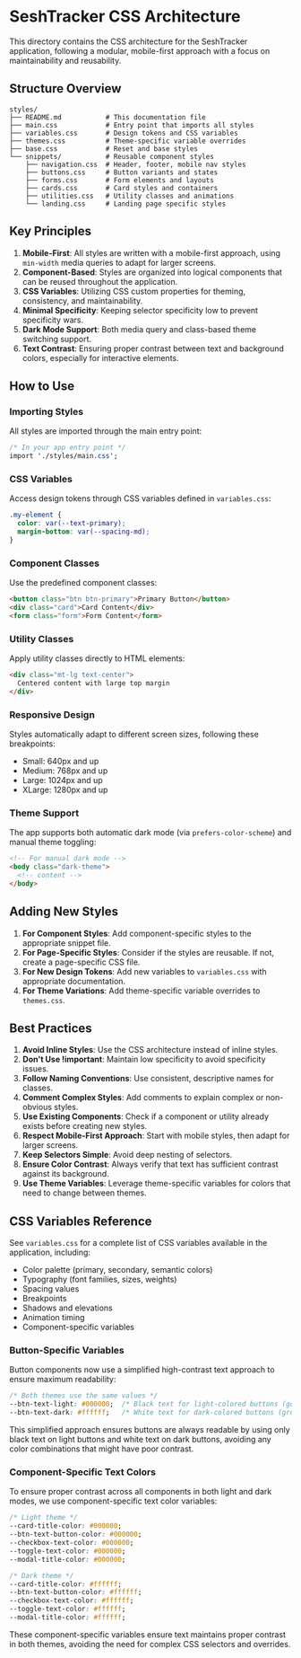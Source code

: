# SeshTracker CSS Architecture

This directory contains the CSS architecture for the SeshTracker application, following a modular, mobile-first approach with a focus on maintainability and reusability.

## Structure Overview

```
styles/
├── README.md           # This documentation file
├── main.css            # Entry point that imports all styles
├── variables.css       # Design tokens and CSS variables
├── themes.css          # Theme-specific variable overrides
├── base.css            # Reset and base styles
└── snippets/           # Reusable component styles
    ├── navigation.css  # Header, footer, mobile nav styles
    ├── buttons.css     # Button variants and states
    ├── forms.css       # Form elements and layouts
    ├── cards.css       # Card styles and containers
    ├── utilities.css   # Utility classes and animations
    └── landing.css     # Landing page specific styles
```

## Key Principles

1. **Mobile-First**: All styles are written with a mobile-first approach, using `min-width` media queries to adapt for larger screens.
2. **Component-Based**: Styles are organized into logical components that can be reused throughout the application.
3. **CSS Variables**: Utilizing CSS custom properties for theming, consistency, and maintainability.
4. **Minimal Specificity**: Keeping selector specificity low to prevent specificity wars.
5. **Dark Mode Support**: Both media query and class-based theme switching support.
6. **Text Contrast**: Ensuring proper contrast between text and background colors, especially for interactive elements.

## How to Use

### Importing Styles

All styles are imported through the main entry point:

```css
/* In your app entry point */
import './styles/main.css';
```

### CSS Variables

Access design tokens through CSS variables defined in `variables.css`:

```css
.my-element {
  color: var(--text-primary);
  margin-bottom: var(--spacing-md);
}
```

### Component Classes

Use the predefined component classes:

```html
<button class="btn btn-primary">Primary Button</button>
<div class="card">Card Content</div>
<form class="form">Form Content</form>
```

### Utility Classes

Apply utility classes directly to HTML elements:

```html
<div class="mt-lg text-center">
  Centered content with large top margin
</div>
```

### Responsive Design

Styles automatically adapt to different screen sizes, following these breakpoints:

- Small: 640px and up
- Medium: 768px and up
- Large: 1024px and up
- XLarge: 1280px and up

### Theme Support

The app supports both automatic dark mode (via `prefers-color-scheme`) and manual theme toggling:

```html
<!-- For manual dark mode -->
<body class="dark-theme">
  <!-- content -->
</body>
```

## Adding New Styles

1. **For Component Styles**: Add component-specific styles to the appropriate snippet file.
2. **For Page-Specific Styles**: Consider if the styles are reusable. If not, create a page-specific CSS file.
3. **For New Design Tokens**: Add new variables to `variables.css` with appropriate documentation.
4. **For Theme Variations**: Add theme-specific variable overrides to `themes.css`.

## Best Practices

1. **Avoid Inline Styles**: Use the CSS architecture instead of inline styles.
2. **Don't Use !important**: Maintain low specificity to avoid specificity issues.
3. **Follow Naming Conventions**: Use consistent, descriptive names for classes.
4. **Comment Complex Styles**: Add comments to explain complex or non-obvious styles.
5. **Use Existing Components**: Check if a component or utility already exists before creating new styles.
6. **Respect Mobile-First Approach**: Start with mobile styles, then adapt for larger screens.
7. **Keep Selectors Simple**: Avoid deep nesting of selectors.
8. **Ensure Color Contrast**: Always verify that text has sufficient contrast against its background.
9. **Use Theme Variables**: Leverage theme-specific variables for colors that need to change between themes.

## CSS Variables Reference

See `variables.css` for a complete list of CSS variables available in the application, including:

- Color palette (primary, secondary, semantic colors)
- Typography (font families, sizes, weights)
- Spacing values
- Breakpoints
- Shadows and elevations
- Animation timing
- Component-specific variables 

### Button-Specific Variables

Button components now use a simplified high-contrast text approach to ensure maximum readability:

```css
/* Both themes use the same values */
--btn-text-light: #000000;  /* Black text for light-colored buttons (gold, yellow) */
--btn-text-dark: #ffffff;   /* White text for dark-colored buttons (green, purple, blue) */
```

This simplified approach ensures buttons are always readable by using only black text on light buttons and white text on dark buttons, avoiding any color combinations that might have poor contrast.

### Component-Specific Text Colors

To ensure proper contrast across all components in both light and dark modes, we use component-specific text color variables:

```css
/* Light theme */
--card-title-color: #000000;
--btn-text-button-color: #000000;
--checkbox-text-color: #000000;
--toggle-text-color: #000000;
--modal-title-color: #000000;

/* Dark theme */
--card-title-color: #ffffff;
--btn-text-button-color: #ffffff;
--checkbox-text-color: #ffffff;
--toggle-text-color: #ffffff;
--modal-title-color: #ffffff;
```

These component-specific variables ensure text maintains proper contrast in both themes, avoiding the need for complex CSS selectors and overrides. 